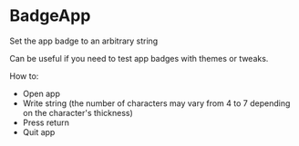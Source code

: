 BadgeApp
========

Set the app badge to an arbitrary string

Can be useful if you need to test app badges with themes or tweaks.

How to:
- Open app
- Write string (the number of characters may vary from 4 to 7 depending on the character's thickness)
- Press return
- Quit app
